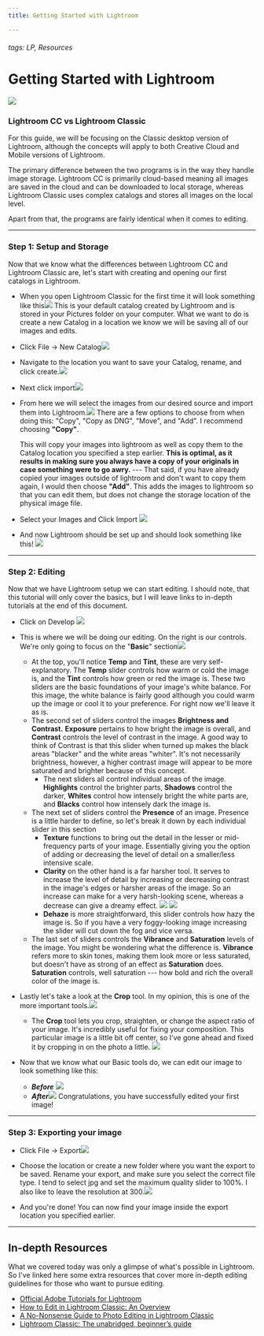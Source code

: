 ```yaml
---
title: Getting Started with Lightroom

---
```


###### tags: LP, Resources

# Getting Started with Lightroom #
![](https://i.imgur.com/8ygUfwe.jpg) 

### Lightroom CC vs Lightroom Classic ###

For this guide, we will be focusing on the Classic desktop version of Lightroom, although the concepts will apply to both Creative Cloud and Mobile versions of Lightroom. 

The primary difference between the two programs is in the way they handle image storage. Lightroom CC is primarily cloud-based meaning all images are saved in the cloud and can be downloaded to local storage, whereas Lightroom Classic uses complex catalogs and stores all images on the local level. 

Apart from that, the programs are fairly identical when it comes to editing. 
****
### Step 1: Setup and Storage ###


Now that we know what the differences between Lightroom CC and Lightroom Classic are, let's start with creating and opening our first catalogs in Lightroom. 

* When you open Lightroom Classic for the first time it will look something like this![](https://i.imgur.com/Udtei8P.png)
This is your default catalog created by Lightroom and is stored in your Pictures folder on your computer. What we want to do is create a new Catalog in a location we know we will be saving all of our images and edits. 
* Click File -> New Catalog![](https://i.imgur.com/afOvhTt.png)
* Navigate to the location you want to save your Catalog, rename, and click create.![](https://i.imgur.com/11fIZZJ.png)
* Next click import![](https://i.imgur.com/1GPnDyx.png)
* From here we will select the images from our desired source and import them into Lightroom.![](https://i.imgur.com/eOXwfrX.jpg)
 There are a few options to choose from when doing this: "Copy", "Copy as DNG", "Move", and "Add". I recommend choosing **"Copy"**. 
 
    This will copy your images into lightroom as well as copy them to the Catalog location you specified a step earlier. 
        **This is optimal, as it results in making sure you always have a copy of your originals in case something were to go awry.** --- That said, if you have already copied your images outside of lightroom and don't want to copy them again, I would then choose **"Add"**. This adds the images to lightroom so that you can edit them, but does not change the storage location of the physical image file.

* Select your Images and Click Import ![](https://i.imgur.com/iquzt08.jpg)

* And now Lightroom should be set up and should look something like this! ![](https://i.imgur.com/3fiinsD.jpg)

****
### Step 2: Editing
Now that we have Lightroom setup we can start editing. I should note, that this tutorial will only cover the basics, but I will leave links to in-depth tutorials at the end of this document. 

* Click on Develop ![](https://i.imgur.com/fv7AKnd.jpg)
* This is where we will be doing our editing. On the right is our controls. We're only going to focus on the "**Basic**" section![](https://i.imgur.com/CuBd3zG.jpg)
    
    * At the top, you'll notice **Temp** and **Tint**, these are very self-explanatory. The **Temp** slider controls how warm or cold the image is, and the **Tint** controls how green or red the image is. These two sliders are the basic foundations of your image's white balance. For this image, the white balance is fairly good although you could warm up the image or cool it to your preference. For right now we'll leave it as is. 
    * The second set of sliders control the images **Brightness and Contrast.** **Exposure** pertains to how bright the image is overall, and **Contrast** controls the level of contrast in the image. A good way to think of Contrast is that this slider when turned up makes the black areas "blacker" and the white areas "whiter". It's not necessarily brightness, however, a higher contrast image will appear to be more saturated and brighter because of this concept. 
        * The next sliders all control individual areas of the image. **Highlights** control the brighter parts, **Shadows** control the darker, **Whites** control how intensely bright the white parts are, and **Blacks** control how intensely dark the image is. 
    * The next set of sliders control the **Presence** of an image. Presence is a little harder to define, so let's break it down by each individual slider in this section
        * **Texture** functions to bring out the detail in the lesser or mid-frequency parts of your image. Essentially giving you the option of adding or decreasing the level of detail on a smaller/less intensive scale.
        * **Clarity** on the other hand is a far harsher tool. It serves to increase the level of detail by increasing or decreasing contrast in the image's edges or harsher areas of the image. So an increase can make for a very harsh-looking scene, whereas a decrease can give a dreamy effect. ![](https://i.imgur.com/ld8KhYq.jpg)
![](https://i.imgur.com/eQOjwcm.jpg)
        * **Dehaze** is more straightforward, this slider controls how hazy the image is. So if you have a very foggy-looking image increasing the slider will cut down the fog and vice versa. 
    * The last set of sliders controls the **Vibrance** and **Saturation** levels of the image. You might be wondering what the difference is. **Vibrance** refers more to skin tones, making them look more or less saturated, but doesn't have as strong of an effect as **Saturation** does. **Saturation** controls, well saturation --- how bold and rich the overall color of the image is. 

* Lastly let's take a look at the **Crop** tool. In my opinion, this is one of the more important tools.![](https://i.imgur.com/f31C36G.jpg)
 
    * The **Crop** tool lets you crop, straighten, or change the aspect ratio of your image. It's incredibly useful for fixing your composition. This particular image is a little bit off center, so I've gone ahead and fixed it by cropping in on the photo a little. ![](https://i.imgur.com/koy9msL.jpg)
* Now that we know what our Basic tools do, we can edit our image to look something like this: 
    * ***Before*** ![](https://i.imgur.com/msnc3WH.jpg)
    * ***After***![](https://i.imgur.com/lKwhSCE.jpg)
Congratulations, you have successfully edited your first image! 
****
### Step 3: Exporting your image
* Click File -> Export![](https://i.imgur.com/ciVxJJe.jpg)
* Choose the location or create a new folder where you want the export to be saved. Rename your export, and make sure you select the correct file type. I tend to select jpg and set the maximum quality slider to 100%. I also like to leave the resolution at 300.![](https://i.imgur.com/RIzQG9h.jpg)



* And you're done! You can now find your image inside the export location you specified earlier. 




****
## In-depth Resources ##
What we covered today was only a glimpse of what's possible in Lightroom. So I've linked here some extra resources that cover more in-depth editing guidelines for those who want to pursue editing. 

* [Official Adobe Tutorials for Lightroom](https://helpx.adobe.com/lightroom-classic/tutorials.html)
* [How to Edit in Lightroom Classic: An Overview](https://photographycourse.net/how-to-edit-photos-in-lightroom-classic/)
* [A No-Nonsense Guide to Photo Editing in Lightroom Classic](https://www.sandynoto.com/blog/a-complete-guide-to-lightroom-classic-for-photo-editing)
* [Lightroom Classic: The unabridged, beginner’s guide](https://www.photographyacademy.com/lightroom-classic-the-unabridged-beginners-guide/)
